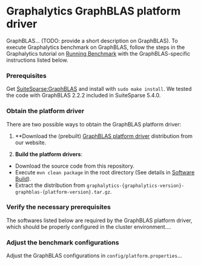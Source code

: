 # Graphalytics GraphBLAS platform driver

GraphBLAS... (TODO: provide a short description on GraphBLAS). To execute Graphalytics benchmark on GraphBLAS, follow the steps in the Graphalytics tutorial on [Running Benchmark](https://github.com/ldbc/ldbc_graphalytics/wiki/Manual%3A-Running-Benchmark) with the GraphBLAS-specific instructions listed below.

### Prerequisites
Get [SuiteSparse:GraphBLAS](https://github.com/sergiud/SuiteSparse/tree/master/GraphBLAS) and install with `sudo make install`.
We tested the code with GraphBLAS 2.2.2 included in SuiteSparse 5.4.0.

### Obtain the platform driver
There are two possible ways to obtain the GraphBLAS platform driver:

 1. **Download the (prebuilt) [GraphBLAS platform driver](http://graphalytics.site/dist/stable/) distribution from our website.

 2. **Build the platform drivers**: 
  - Download the source code from this repository.
  - Execute `mvn clean package` in the root directory (See details in [Software Build](https://github.com/ldbc/ldbc_graphalytics/wiki/Documentation:-Software-Build)).
  - Extract the distribution from  `graphalytics-{graphalytics-version}-graphblas-{platform-version}.tar.gz`.

### Verify the necessary prerequisites
The softwares listed below are required by the GraphBLAS platform driver, which should be properly configured in the cluster environment....

### Adjust the benchmark configurations
Adjust the GraphBLAS configurations in `config/platform.properties`...

